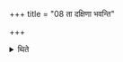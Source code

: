 +++
title = "08 ता दक्षिणा भवन्ति"

+++

<details><summary>थिते</summary>

8. These (hundred cows) become the sacrificial gifts.  

[^1]: Cf. TMB XVIII.5.12. 
</details>
